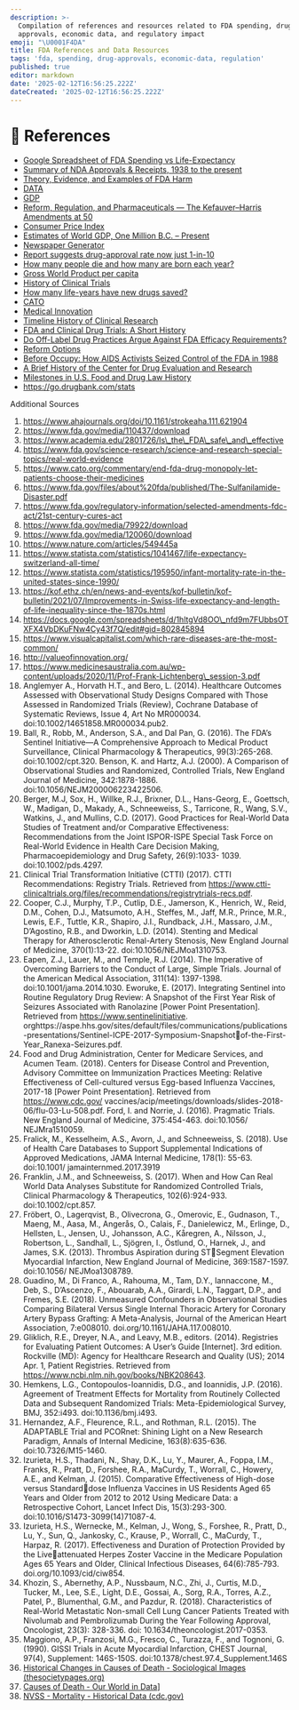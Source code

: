 ```yaml
---
description: >-
  Compilation of references and resources related to FDA spending, drug
  approvals, economic data, and regulatory impact
emoji: "\U0001F4DA"
title: FDA References and Data Resources
tags: 'fda, spending, drug-approvals, economic-data, regulation'
published: true
editor: markdown
date: '2025-02-12T16:56:25.222Z'
dateCreated: '2025-02-12T16:56:25.222Z'
---
```

# 📖 References

* [Google Spreadsheet of FDA Spending vs Life-Expectancy](https://docs.google.com/spreadsheets/d/e/2PACX-1vTBkVrOYLxloOIADLXA7-k5NBIGgQ\_dfFQ7BLUN0oaJPVQ\_NqdFdVUfhuPkVWgFZ9gfLrwPdjuG1sTn/pubhtml)
* [Summary of NDA Approvals & Receipts, 1938 to the present](https://www.fda.gov/about-fda/histories-product-regulation/summary-nda-approvals-receipts-1938-present)
* [Theory, Evidence, and Examples of FDA Harm](https://www.fdareview.org/issues/theory-evidence-and-examples-of-fda-harm/)
* [DATA](https://docs.google.com/spreadsheets/d/1hltgVd8OO\_nfd9m7FUbbsOTXFX4VbDKuFNw4Cy43f7Q/edit#gid=0)
* [GDP](https://ourworldindata.org/economic-growth)
* [Reform, Regulation, and Pharmaceuticals — The Kefauver–Harris Amendments at 50](https://www.ncbi.nlm.nih.gov/pmc/articles/PMC4101807/)
* [Consumer Price Index](https://www.bls.gov/regions/midwest/data/consumerpriceindexhistorical\_us\_table.pdf)
* [Estimates of World GDP, One Million B.C. – Present](https://delong.typepad.com/print/20061012\_LRWGDP.pdf)
* [Newspaper Generator](https://newspaper.jaguarpaw.co.uk/)
* [Report suggests drug-approval rate now just 1-in-10](https://www.amplion.com/report-suggests-drug-approval-rate-now-just-1-in-10/)
* [How many people die and how many are born each year?](https://ourworldindata.org/births-and-deaths)
* [Gross World Product per capita](http://statisticstimes.com/economy/gross-world-product-capita.php)
* [History of Clinical Trials](https://en.wikipedia.org/wiki/Clinical\_trial#History)
* [How many life-years have new drugs saved?](https://academic.oup.com/inthealth/article/11/5/403/5420236)
* [CATO](https://www.cato.org/publications/commentary/end-fda-drug-monopoly-let-patients-choose-their-medicines)
* [Medical Innovation](http://valueofinnovation.org/)
* [Timeline History of Clinical Research](https://www.timetoast.com/timelines/history-of-clinical-research)
* [FDA and Clinical Drug Trials: A Short History](https://www.fda.gov/media/110437/download)
* [Do Off-Label Drug Practices Argue Against FDA Efficacy Requirements?](https://www.independent.org/publications/article.asp?id=1302)
* [Reform Options](https://www.fdareview.org/issues/reform-options/)
* [Before Occupy: How AIDS Activists Seized Control of the FDA in 1988](https://www.theatlantic.com/health/archive/2011/12/before-occupy-how-aids-activists-seized-control-of-the-fda-in-1988/249302/)
* [A Brief History of the Center for Drug Evaluation and Research](https://www.fda.gov/about-fda/virtual-exhibits-fda-history/brief-history-center-drug-evaluation-and-research#display\_58)
* [Milestones in U.S. Food and Drug Law History](https://www.fda.gov/about-fda/fdas-evolving-regulatory-powers/milestones-us-food-and-drug-law-history)
* https://go.drugbank.com/stats

Additional Sources

1. https://www.ahajournals.org/doi/10.1161/strokeaha.111.621904
2. https://www.fda.gov/media/110437/download
3. https://www.academia.edu/2801726/Is\_the\_FDA\_safe\_and\_effective
4. https://www.fda.gov/science-research/science-and-research-special-topics/real-world-evidence
5. https://www.cato.org/commentary/end-fda-drug-monopoly-let-patients-choose-their-medicines
6. https://www.fda.gov/files/about%20fda/published/The-Sulfanilamide-Disaster.pdf
7. https://www.fda.gov/regulatory-information/selected-amendments-fdc-act/21st-century-cures-act
8. https://www.fda.gov/media/79922/download
9. https://www.fda.gov/media/120060/download
10. https://www.nature.com/articles/549445a
11. https://www.statista.com/statistics/1041467/life-expectancy-switzerland-all-time/
12. https://www.statista.com/statistics/195950/infant-mortality-rate-in-the-united-states-since-1990/
13. https://kof.ethz.ch/en/news-and-events/kof-bulletin/kof-bulletin/2021/07/Improvements-in-Swiss-life-expectancy-and-length-of-life-inequality-since-the-1870s.html
14. https://docs.google.com/spreadsheets/d/1hltgVd8OO\_nfd9m7FUbbsOTXFX4VbDKuFNw4Cy43f7Q/edit#gid=802845894
15. https://www.visualcapitalist.com/which-rare-diseases-are-the-most-common/
16. http://valueofinnovation.org/
17. https://www.medicinesaustralia.com.au/wp-content/uploads/2020/11/Prof-Frank-Lichtenberg\_session-3.pdf
18. Anglemyer A., Horvath H.T., and Bero, L. (2014). Healthcare Outcomes Assessed with Observational Study Designs Compared with Those Assessed in Randomized Trials (Review), Cochrane Database of Systematic Reviews, Issue 4, Art No MR000034. doi:10.1002/14651858.MR000034.pub2.
19. Ball, R., Robb, M., Anderson, S.A., and Dal Pan, G. (2016). The FDA’s Sentinel Initiative—A Comprehensive Approach to Medical Product Surveillance, Clinical Pharmacology & Therapeutics, 99(3):265-268. doi:10.1002/cpt.320. Benson, K. and Hartz, A.J. (2000). A Comparison of Observational Studies and Randomized, Controlled Trials, New England Journal of Medicine, 342:1878-1886. doi:10.1056/NEJM200006223422506.
20. Berger, M.J, Sox, H., Willke, R.J., Brixner, D.L., Hans-Georg, E., Goettsch, W., Madigan, D., Makady, A., Schneeweiss, S., Tarricone, R., Wang, S.V., Watkins, J., and Mullins, C.D. (2017). Good Practices for Real-World Data Studies of Treatment and/or Comparative Effectiveness: Recommendations from the Joint ISPOR-ISPE Special Task Force on Real-World Evidence in Health Care Decision Making, Pharmacoepidemiology and Drug Safety, 26(9):1033- 1039. doi:10.1002/pds.4297.
21. Clinical Trial Transformation Initiative (CTTI) (2017). CTTI Recommendations: Registry Trials. Retrieved from https://www.ctti-clinicaltrials.org/files/recommendations/registrytrials-recs.pdf.
22. Cooper, C.J., Murphy, T.P., Cutlip, D.E., Jamerson, K., Henrich, W., Reid, D.M., Cohen, D.J., Matsumoto, A.H., Steffes, M., Jaff, M.R., Prince, M.R., Lewis, E.F., Tuttle, K.R., Shapiro, J.I., Rundback, J.H., Massaro, J.M., D’Agostino, R.B., and Dworkin, L.D. (2014). Stenting and Medical Therapy for Atherosclerotic Renal-Artery Stenosis, New England Journal of Medicine, 370(1):13-22. doi:10.1056/NEJMoa1310753.
23. Eapen, Z.J., Lauer, M., and Temple, R.J. (2014). The Imperative of Overcoming Barriers to the Conduct of Large, Simple Trials. Journal of the American Medical Association, 311(14): 1397-1398. doi:10.1001/jama.2014.1030. Eworuke, E. (2017). Integrating Sentinel into Routine Regulatory Drug Review: A Snapshot of the First Year Risk of Seizures Associated with Ranolazine \[Power Point Presentation]. Retrieved from https://www.sentinelinitiative. orghttps://aspe.hhs.gov/sites/default/files/communications/publications-presentations/Sentinel-ICPE-2017-Symposium-Snapshotof-the-First-Year\_Ranexa-Seizures.pdf.
24. Food and Drug Administration, Center for Medicare Services, and Acumen Team. (2018). Centers for Disease Control and Prevention, Advisory Committee on Immunization Practices Meeting: Relative Effectiveness of Cell-cultured versus Egg-based Influenza Vaccines, 2017-18 \[Power Point Presentation]. Retrieved from https://www.cdc.gov/ vaccines/acip/meetings/downloads/slides-2018-06/flu-03-Lu-508.pdf. Ford, I. and Norrie, J. (2016). Pragmatic Trials. New England Journal of Medicine, 375:454-463. doi:10.1056/ NEJMra1510059.
25. Fralick, M., Kesselheim, A.S., Avorn, J., and Schneeweiss, S. (2018). Use of Health Care Databases to Support Supplemental Indications of Approved Medications, JAMA Internal Medicine, 178(1): 55-63. doi:10.1001/ jamainternmed.2017.3919
26. Franklin, J.M., and Schneeweiss, S. (2017). When and How Can Real World Data Analyses Substitute for Randomized Controlled Trials, Clinical Pharmacology & Therapeutics, 102(6):924-933. doi:10.1002/cpt.857.
27. Fröbert, O., Lagerqvist, B., Olivecrona, G., Omerovic, E., Gudnason, T., Maeng, M., Aasa, M., Angerås, O., Calais, F., Danielewicz, M., Erlinge, D., Hellsten, L., Jensen, U., Johansson, A.C., Kåregren, A., Nilsson, J., Robertson, L., Sandhall, L., Sjögren, I., Östlund, O., Harnek, J., and James, S.K. (2013). Thrombus Aspiration during STSegment Elevation Myocardial Infarction, New England Journal of Medicine, 369:1587-1597. doi:10.1056/ NEJMoa1308789.
28. Guadino, M., Di Franco, A., Rahouma, M., Tam, D.Y., Iannaccone, M., Deb, S., D’Ascenzo, F., Abouarab, A.A., Girardi, L.N., Taggart, D.P., and Fremes, S.E. (2018). Unmeasured Confounders in Observational Studies Comparing Bilateral Versus Single Internal Thoracic Artery for Coronary Artery Bypass Grafting: A Meta-Analysis, Journal of the American Heart Association, 7:e008010. doi.org/10.1161/JAHA.117.008010.
29. Gliklich, R.E., Dreyer, N.A., and Leavy, M.B., editors. (2014). Registries for Evaluating Patient Outcomes: A User’s Guide \[Internet]. 3rd edition. Rockville (MD): Agency for Healthcare Research and Quality (US); 2014 Apr. 1, Patient Registries. Retrieved from https://www.ncbi.nlm.nih.gov/books/NBK208643.
30. Hemkens, L.G., Contopoulos-Ioannidis, D.G., and Ioannidis, J.P. (2016). Agreement of Treatment Effects for Mortality from Routinely Collected Data and Subsequent Randomized Trials: Meta-Epidemiological Survey, BMJ, 352:i493. doi:10.1136/bmj.i493.
31. Hernandez, A.F., Fleurence, R.L., and Rothman, R.L. (2015). The ADAPTABLE Trial and PCORnet: Shining Light on a New Research Paradigm, Annals of Internal Medicine, 163(8):635-636. doi:10.7326/M15-1460.
32. Izurieta, H.S., Thadani, N., Shay, D.K., Lu, Y., Maurer, A., Foppa, I.M., Franks, R., Pratt, D., Forshee, R.A., MaCurdy, T., Worrall, C., Howery, A.E., and Kelman, J. (2015). Comparative Effectiveness of High-dose versus Standarddose Influenza Vaccines in US Residents Aged 65 Years and Older from 2012 to 2012 Using Medicare Data: a Retrospective Cohort, Lancet Infect Dis, 15(3):293-300. doi:10.1016/S1473-3099(14)71087-4.
33. Izurieta, H.S., Wernecke, M., Kelman, J., Wong, S., Forshee, R., Pratt, D., Lu, Y., Sun, Q., Jankosky, C., Krause, P., Worrall, C., MaCurdy, T., Harpaz, R. (2017). Effectiveness and Duration of Protection Provided by the Liveattenuated Herpes Zoster Vaccine in the Medicare Population Ages 65 Years and Older, Clinical Infectious Diseases, 64(6):785-793. doi.org/10.1093/cid/ciw854.
34. Khozin, S., Abernethy, A.P., Nussbaum, N.C., Zhi, J., Curtis, M.D., Tucker, M., Lee, S.E., Light, D.E., Gossai, A., Sorg, R.A., Torres, A.Z., Patel, P., Blumenthal, G.M., and Pazdur, R. (2018). Characteristics of Real-World Metastatic Non-small Cell Lung Cancer Patients Treated with Nivolumab and Pembrolizumab During the Year Following Approval, Oncologist, 23(3): 328-336. doi: 10.1634/theoncologist.2017-0353.
35. Maggiono, A.P., Franzosi, M.G., Fresco, C., Turazza, F., and Tognoni, G. (1990). GISSI Trials in Acute Myocardial Infarction, CHEST Journal, 97(4), Supplement: 146S-150S. doi:10.1378/chest.97.4\_Supplement.146S
36. [Historical Changes in Causes of Death - Sociological Images (thesocietypages.org)](https://thesocietypages.org/socimages/2012/06/25/historical-changes-in-causes-of-death/)
37. [Causes of Death - Our World in Data](https://ourworldindata.org/causes-of-death)]
38. [NVSS - Mortality - Historical Data (cdc.gov)](https://www.cdc.gov/nchs/nvss/mortality\_historical\_data.htm)
